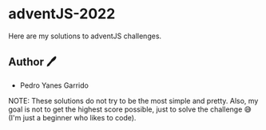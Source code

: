 # adventJS-2022

Here are my solutions to adventJS challenges.

## Author :pen:

+ Pedro Yanes Garrido

NOTE: These solutions do not try to be the most simple and pretty. Also, my goal is not to get the highest score possible,
just to solve the challenge :sweat_smile: (I'm just a beginner who likes to code).
